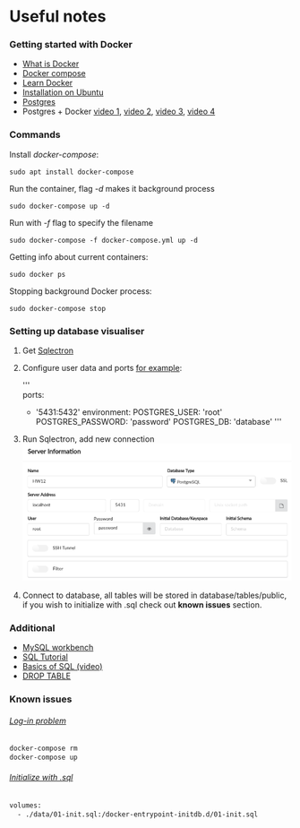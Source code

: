 # Useful notes

### Getting started with Docker

+ [What is Docker](https://www.youtube.com/watch?v=YFl2mCHdv24)
+ [Docker compose](https://www.youtube.com/watch?v=Qw9zlE3t8Ko)
+ [Learn Docker](https://www.youtube.com/watch?v=wCTTHhehJbU)
+ [Installation on Ubuntu](https://docs.docker.com/install/linux/docker-ce/ubuntu/)
+ [Postgres](https://hub.docker.com/_/postgres/)
+ Postgres + Docker [video 1](https://www.youtube.com/watch?v=AVGjN28E760), [video 2](https://www.youtube.com/watch?v=q5J3rtAGGNU), [video 3](https://www.youtube.com/watch?v=A8dErdDMqb0), [video 4](https://www.youtube.com/watch?v=aHbE3pTyG-Q)

### Commands
Install *docker-compose*:

    sudo apt install docker-compose

Run the container, flag *-d* makes it background process

    sudo docker-compose up -d

Run with *-f* flag to specify the filename

    sudo docker-compose -f docker-compose.yml up -d

Getting info about current containers:

    sudo docker ps

Stopping background Docker process:

    sudo docker-compose stop

### Setting up database visualiser
1. Get [Sqlectron](https://sqlectron.github.io/)
2. Configure user data and ports [for example](https://github.com/EgorOs/osinkin_hw12/blob/master/docker-compose.yml#L7):

    '''    
    ports: 
      - '5431:5432'
    environment:
      POSTGRES_USER: 'root'
      POSTGRES_PASSWORD: 'password'
      POSTGRES_DB: 'database'
    '''
3. Run Sqlectron, add new connection
    ![Connection setup](https://raw.githubusercontent.com/EgorOs/osinkin_hw12/master/imgs/connection_setup.png)

4. Connect to database, all tables will be stored in database/tables/public, if you wish to initialize with .sql check out **known issues** section.

### Additional
+ [MySQL workbench](https://linode.com/docs/databases/mysql/install-and-configure-mysql-workbench-on-ubuntu/)
+ [SQL Tutorial](https://www.w3schools.com/sql/)
+ [Basics of SQL (video)](https://www.youtube.com/watch?v=bEtnYWuo2Bw)
+ [DROP TABLE](https://www.w3schools.com/sql/sql_drop_table.asp)

### Known issues

###### [Log-in problem](https://stackoverflow.com/questions/29580798/docker-compose-environment-variables)

    docker-compose rm
    docker-compose up

###### [Initialize with .sql](https://gist.github.com/onjin/2dd3cc52ef79069de1faa2dfd456c945)

    volumes:
      - ./data/01-init.sql:/docker-entrypoint-initdb.d/01-init.sql